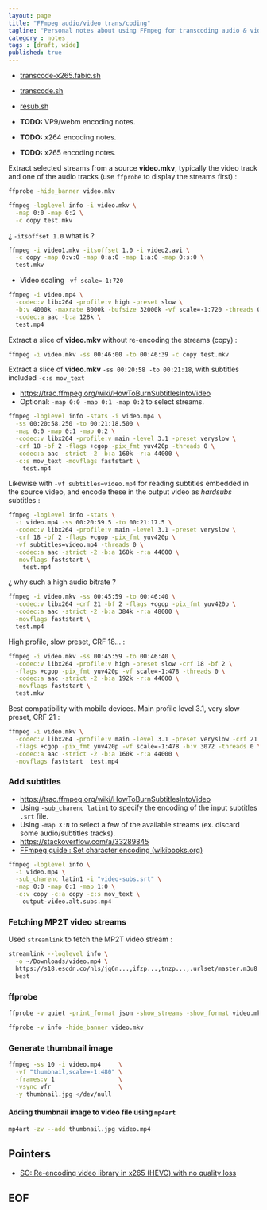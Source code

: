 ```yaml
---
layout: page
title: "FFmpeg audio/video trans/coding"
tagline: "Personal notes about using FFmpeg for transcoding audio & video"
category : notes
tags : [draft, wide]
published: true
---
```


* [transcode-x265.fabic.sh](https://github.com/fabic/bash-it/blob/master/fabic/bin/transcode-x265.fabic.sh)
* [transcode.sh](https://github.com/fabic/bash-it/blob/master/fabic/bin/transcode.sh)
* [resub.sh](https://github.com/fabic/bash-it/blob/master/fabic/bin/resub.sh)

* __TODO:__ VP9/webm encoding notes.
* __TODO:__ x264 encoding notes.
* __TODO:__ x265 encoding notes.

Extract selected streams from a source __video.mkv__, typically the video track
and one of the audio tracks (use `ffprobe` to display the streams first) :

```bash
ffprobe -hide_banner video.mkv

ffmpeg -loglevel info -i video.mkv \
  -map 0:0 -map 0:2 \
  -c copy test.mkv
```

¿ `-itsoffset 1.0` what is ?

```bash
ffmpeg -i video1.mkv -itsoffset 1.0 -i video2.avi \
  -c copy -map 0:v:0 -map 0:a:0 -map 1:a:0 -map 0:s:0 \
  test.mkv
```

* Video scaling `-vf scale=-1:720`

```bash
ffmpeg -i video.mp4 \
  -codec:v libx264 -profile:v high -preset slow \
  -b:v 4000k -maxrate 8000k -bufsize 32000k -vf scale=-1:720 -threads 0 \
  -codec:a aac -b:a 128k \
  test.mp4
```

Extract a slice of __video.mkv__ without re-encoding the streams (copy) :

```bash
ffmpeg -i video.mkv -ss 00:46:00 -to 00:46:39 -c copy test.mkv
```

Extract a slice of __video.mkv__ `-ss 00:20:58 -to 00:21:18`, with subtitles
included `-c:s mov_text`

* <https://trac.ffmpeg.org/wiki/HowToBurnSubtitlesIntoVideo>
* Optional: `-map 0:0 -map 0:1 -map 0:2` to select streams.

```bash
ffmpeg -loglevel info -stats -i video.mp4 \
  -ss 00:20:58.250 -to 00:21:18.500 \
  -map 0:0 -map 0:1 -map 0:2 \
  -codec:v libx264 -profile:v main -level 3.1 -preset veryslow \
  -crf 18 -bf 2 -flags +cgop -pix_fmt yuv420p -threads 0 \
  -codec:a aac -strict -2 -b:a 160k -r:a 44000 \
  -c:s mov_text -movflags faststart \
    test.mp4
```

Likewise with `-vf subtitles=video.mp4` for reading subtitles embedded in the
source video, and encode these in the output video as _hardsubs_ subtitles :

```bash
ffmpeg -loglevel info -stats \
  -i video.mp4 -ss 00:20:59.5 -to 00:21:17.5 \
  -codec:v libx264 -profile:v main -level 3.1 -preset veryslow \
  -crf 18 -bf 2 -flags +cgop -pix_fmt yuv420p \
  -vf subtitles=video.mp4 -threads 0 \
  -codec:a aac -strict -2 -b:a 160k -r:a 44000 \
  -movflags faststart \
    test.mp4
```

¿ why such a high audio bitrate ?

```bash
ffmpeg -i video.mkv -ss 00:45:59 -to 00:46:40 \
  -codec:v libx264 -crf 21 -bf 2 -flags +cgop -pix_fmt yuv420p \
  -codec:a aac -strict -2 -b:a 384k -r:a 48000 \
  -movflags faststart \
  test.mp4
```

High profile, slow preset, CRF 18... :

```bash
ffmpeg -i video.mkv -ss 00:45:59 -to 00:46:40 \
  -codec:v libx264 -profile:v high -preset slow -crf 18 -bf 2 \
  -flags +cgop -pix_fmt yuv420p -vf scale=-1:478 -threads 0 \
  -codec:a aac -strict -2 -b:a 192k -r:a 44000 \
  -movflags faststart \
  test.mkv
```

Best compatibility with mobile devices.
Main profile level 3.1, very slow preset, CRF 21 :

```bash
ffmpeg -i video.mkv \
  -codec:v libx264 -profile:v main -level 3.1 -preset veryslow -crf 21 -bf 2 \
  -flags +cgop -pix_fmt yuv420p -vf scale=-1:478 -b:v 3072 -threads 0 \
  -codec:a aac -strict -2 -b:a 160k -r:a 44000 \
  -movflags faststart  test.mp4
```

### Add subtitles

* <https://trac.ffmpeg.org/wiki/HowToBurnSubtitlesIntoVideo>
* Using `-sub_charenc latin1` to specify the encoding of the input subtitles `.srt` file.
* Using `-map X:N` to select a few of the available streams (ex. discard some audio/subtitles
  tracks).
* <https://stackoverflow.com/a/33289845>
* [FFmpeg guide : Set character encoding (wikibooks.org)](https://en.wikibooks.org/wiki/FFMPEG_An_Intermediate_Guide/subtitle_options#Set_Subtitles_Character_Encoding_Conversion)

```bash
ffmpeg -loglevel info \
  -i video.mp4 \
  -sub_charenc latin1 -i "video-subs.srt" \
  -map 0:0 -map 0:1 -map 1:0 \
  -c:v copy -c:a copy -c:s mov_text \
    output-video.alt.subs.mp4
```


### Fetching MP2T video streams

Used `streamlink` to fetch the MP2T video stream :

```bash
streamlink --loglevel info \
  -o ~/Downloads/video.mp4 \
  https://s18.escdn.co/hls/jg6n...,ifzp...,tnzp...,.urlset/master.m3u8 \
  best
```


### ffprobe

```bash
ffprobe -v quiet -print_format json -show_streams -show_format video.mkv

ffprobe -v info -hide_banner video.mkv
```

### Generate thumbnail image

```bash
ffmpeg -ss 10 -i video.mp4     \
  -vf "thumbnail,scale=-1:480" \
  -frames:v 1                  \
  -vsync vfr                   \
  -y thumbnail.jpg </dev/null
```


#### Adding thumbnail image to video file using `mp4art`

```bash
mp4art -zv --add thumbnail.jpg video.mp4
```


## Pointers

* [SO: Re-encoding video library in x265 (HEVC) with no quality loss](https://unix.stackexchange.com/a/248711)


## EOF

